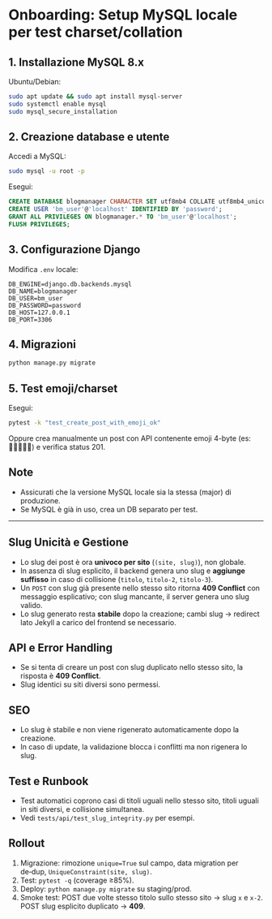 
# Onboarding: Setup MySQL locale per test charset/collation

## 1. Installazione MySQL 8.x

Ubuntu/Debian:
```bash
sudo apt update && sudo apt install mysql-server
sudo systemctl enable mysql
sudo mysql_secure_installation
```

## 2. Creazione database e utente
Accedi a MySQL:
```bash
sudo mysql -u root -p
```
Esegui:
```sql
CREATE DATABASE blogmanager CHARACTER SET utf8mb4 COLLATE utf8mb4_unicode_ci;
CREATE USER 'bm_user'@'localhost' IDENTIFIED BY 'password';
GRANT ALL PRIVILEGES ON blogmanager.* TO 'bm_user'@'localhost';
FLUSH PRIVILEGES;
```

## 3. Configurazione Django
Modifica `.env` locale:
```
DB_ENGINE=django.db.backends.mysql
DB_NAME=blogmanager
DB_USER=bm_user
DB_PASSWORD=password
DB_HOST=127.0.0.1
DB_PORT=3306
```

## 4. Migrazioni
```bash
python manage.py migrate
```

## 5. Test emoji/charset
Esegui:
```bash
pytest -k "test_create_post_with_emoji_ok"
```
Oppure crea manualmente un post con API contenente emoji 4-byte (es: 👩🏽‍💻😄✨) e verifica status 201.

## Note
- Assicurati che la versione MySQL locale sia la stessa (major) di produzione.
- Se MySQL è già in uso, crea un DB separato per test.

---

## Slug Unicità e Gestione

- Lo slug dei post è ora **univoco per sito** (`(site, slug)`), non globale.
- In assenza di slug esplicito, il backend genera uno slug e **aggiunge suffisso** in caso di collisione (`titolo`, `titolo-2`, `titolo-3`).
- Un `POST` con slug già presente nello stesso sito ritorna **409 Conflict** con messaggio esplicativo; con slug mancante, il server genera uno slug valido.
- Lo slug generato resta **stabile** dopo la creazione; cambi slug → redirect lato Jekyll a carico del frontend se necessario.

## API e Error Handling

- Se si tenta di creare un post con slug duplicato nello stesso sito, la risposta è **409 Conflict**.
- Slug identici su siti diversi sono permessi.

## SEO

- Lo slug è stabile e non viene rigenerato automaticamente dopo la creazione.
- In caso di update, la validazione blocca i conflitti ma non rigenera lo slug.

## Test e Runbook

- Test automatici coprono casi di titoli uguali nello stesso sito, titoli uguali in siti diversi, e collisione simultanea.
- Vedi `tests/api/test_slug_integrity.py` per esempi.

## Rollout

1. Migrazione: rimozione `unique=True` sul campo, data migration per de‑dup, `UniqueConstraint(site, slug)`.
2. Test: `pytest -q` (coverage ≥85%).
3. Deploy: `python manage.py migrate` su staging/prod.
4. Smoke test: POST due volte stesso titolo sullo stesso sito → slug `x` e `x-2`. POST slug esplicito duplicato → **409**.
